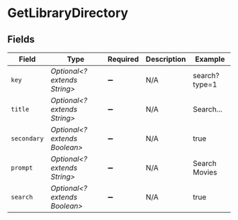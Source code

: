 # GetLibraryDirectory


## Fields

| Field                         | Type                          | Required                      | Description                   | Example                       |
| ----------------------------- | ----------------------------- | ----------------------------- | ----------------------------- | ----------------------------- |
| `key`                         | *Optional<? extends String>*  | :heavy_minus_sign:            | N/A                           | search?type=1                 |
| `title`                       | *Optional<? extends String>*  | :heavy_minus_sign:            | N/A                           | Search...                     |
| `secondary`                   | *Optional<? extends Boolean>* | :heavy_minus_sign:            | N/A                           | true                          |
| `prompt`                      | *Optional<? extends String>*  | :heavy_minus_sign:            | N/A                           | Search Movies                 |
| `search`                      | *Optional<? extends Boolean>* | :heavy_minus_sign:            | N/A                           | true                          |